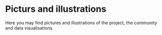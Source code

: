 # Picturs and illustrations
Here you may find pictures and illustrations of the project, the community and data visualisations. 
